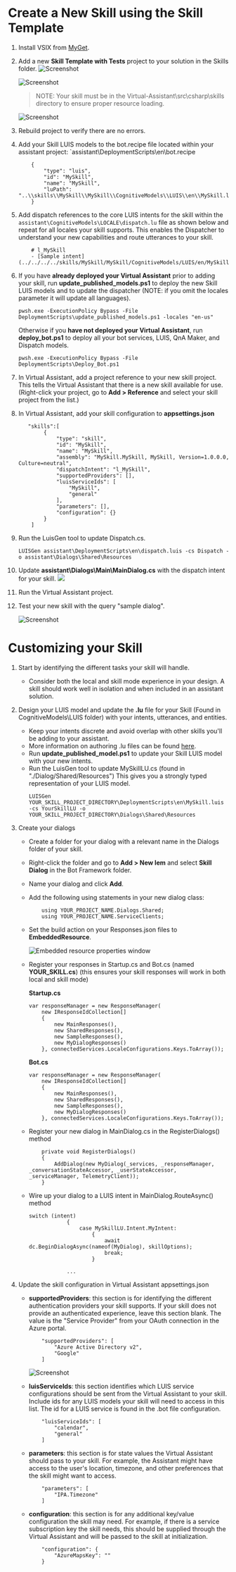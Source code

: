 # Create a New Skill using the Skill Template
1. Install VSIX from [MyGet](https://botbuilder.myget.org/gallery/aitemplates).
2. Add a new **Skill Template with Tests** project to your solution in the Skills folder. 
    ![Screenshot](../../media/skills_addproject.jpg)

    ![Screenshot](../../media/skills_addproject2.jpg)

     > NOTE: Your skill must be in the Virtual-Assistant\src\csharp\skills directory to ensure proper resource loading.

    ![Screenshot](../../media/skills_projects.jpg)

3. Rebuild project to verify there are no errors.
4. Add your Skill LUIS models to the bot.recipe file located within your assistant project: `assistant\DeploymentScripts\en\bot.recipe
    ```
        {
            "type": "luis",
            "id": "MySkill",
            "name": "MySkill",
            "luPath": "..\\skills\\MySkill\\MySkill\\CognitiveModels\\LUIS\\en\\MySkill.lu"
        }
    ```
5. Add dispatch references to the core LUIS intents for the skill within the `assistant\CognitiveModels\LOCALE\dispatch.lu` file as shown below and repeat for all locales your skill supports. This enables the Dispatcher to understand your new capabilities and route utterances to your skill.
     
    ```
        # l_MySkill 
        - [Sample intent](../../../../skills/MySkill/MySkill/CognitiveModels/LUIS/en/MySkill.lu#Sample)
    ```

6. If you have **already deployed your Virtual Assistant** prior to adding your skill, run **update_published_models.ps1** to deploy the new Skill LUIS models and to update the dispatcher (NOTE: if you omit the locales parameter it will update all languages).
    ```
    pwsh.exe -ExecutionPolicy Bypass -File DeploymentScripts\update_published_models.ps1 -locales "en-us"
    ```
    Otherwise if you **have not deployed your Virtual Assistant**, run **deploy_bot.ps1** to deploy all your bot services, LUIS, QnA Maker, and Dispatch models.
    ```
    pwsh.exe -ExecutionPolicy Bypass -File DeploymentScripts\Deploy_Bot.ps1
    ```

7. In Virtual Assistant, add a project reference to your new skill project. This tells the Virtual Assistant that there is a new skill available for use. (Right-click your project, go to **Add > Reference** and select your skill project from the list.)

8. In Virtual Assistant, add your skill configuration to **appsettings.json** 

    ```
       "skills":[
            {
                "type": "skill",
                "id": "MySkill",
                "name": "MySkill",
                "assembly": "MySkill.MySkill, MySkill, Version=1.0.0.0, Culture=neutral",
                "dispatchIntent": "l_MySkill",
                "supportedProviders": [],
                "luisServiceIds": [
                    "MySkill",
                    "general"
                ],
                "parameters": [],
                "configuration": {}
            }
        ]
    ```
9. Run the LuisGen tool to update Dispatch.cs.
    ```
    LUISGen assistant\DeploymentScripts\en\dispatch.luis -cs Dispatch -o assistant\Dialogs\Shared\Resources 
    ```
10. Update **assistant\Dialogs\Main\MainDialog.cs** with the dispatch intent for your skill.
    ![](../../media/skills_maindialogupdate.jpg)

11. Run the Virtual Assistant project.
12. Test your new skill with the query "sample dialog".

    ![Screenshot](../../media/skills_testnewskill.jpg)

# Customizing your Skill
1. Start by identifying the different tasks your skill will handle.
    - Consider both the local and skill mode experience in your design. A skill should work well in isolation and when included in an assistant solution.

2. Design your LUIS model and update the **.lu** file for your Skill (Found in CognitiveModels\LUIS folder) with your intents, utterances, and entities. 
    - Keep your intents discrete and avoid overlap with other skills you'll be adding to your assistant.
    - More information on authoring .lu files can be found [here](https://github.com/Microsoft/botbuilder-tools/blob/master/packages/Ludown/docs/lu-file-format.md).
    - Run **update_published_model.ps1** to update your Skill LUIS model with your new intents. 
    - Run the LuisGen tool to update MySkillLU.cs (found in "./Dialog/Shared/Resources") This gives you a strongly typed representation of your LUIS model.
        ```
        LUISGen YOUR_SKILL_PROJECT_DIRECTORY\DeploymentScripts\en\MySkill.luis -cs YourSkillLU -o YOUR_SKILL_PROJECT_DIRECTORY\Dialogs\Shared\Resources 
        ```
3. Create your dialogs
    - Create a folder for your dialog with a relevant name in the Dialogs folder of your skill. 
    - Right-click the folder and go to **Add > New Iem** and select **Skill Dialog** in the Bot Framework folder.
    - Name your dialog and click **Add**.
    - Add the following using statements in your new dialog class:

        ```
            using YOUR_PROJECT_NAME.Dialogs.Shared;
            using YOUR_PROJECT_NAME.ServiceClients;
        ```
    - Set the build action on your Responses.json files to **EmbeddedResource**.

        ![Embedded resource properties window](../../media/skills_embeddedresource.jpg)
    
    - Register your responses in Startup.cs and Bot.cs (named **YOUR_SKILL.cs**) (this ensures your skill responses will work in both local and skill mode)

        **Startup.cs**
        ```
        var responseManager = new ResponseManager(
            new IResponseIdCollection[]
            {
                new MainResponses(),
                new SharedResponses(),
                new SampleResponses(),
                new MyDialogResponses()
            }, connectedServices.LocaleConfigurations.Keys.ToArray());
        ```
        
        **Bot.cs**
        ```
        var responseManager = new ResponseManager(
            new IResponseIdCollection[]
            {
                new MainResponses(),
                new SharedResponses(),
                new SampleResponses(),
                new MyDialogResponses()
            }, connectedServices.LocaleConfigurations.Keys.ToArray());
        ```

    - Register your new dialog in MainDialog.cs in the RegisterDialogs() method

        ```
            private void RegisterDialogs()
            {
                AddDialog(new MyDialog(_services, _responseManager, _conversationStateAccessor, _userStateAccessor, _serviceManager, TelemetryClient));
            }
        ```

    - Wire up your dialog to a LUIS intent in MainDialog.RouteAsync() method

        ```
        switch (intent)
                    {
                        case MySkillLU.Intent.MyIntent:
                            {
                                await dc.BeginDialogAsync(nameof(MyDialog), skillOptions);
                                break;
                            }

                    ...
        ```


4. Update the skill configuration in Virtual Assistant appsettings.json
    - **supportedProviders**: this section is for identifying the different authentication providers your skill supports. If your skill does not provide an authenticated experience, leave this section blank. The value is the "Service Provider" from your OAuth connection in the Azure portal.

        ```
            "supportedProviders": [
                "Azure Active Directory v2",
                "Google"
            ]
        ```

        ![Screenshot](../../media/skills_oauthprovider.jpg)

    - **luisServiceIds**: this section identifies which LUIS service configurations should be sent from the Virtual Assistant to your skill. Include ids for any LUIS models your skill will need to access in this list. The id for a LUIS service is found in the .bot file configuration.
        ```
            "luisServiceIds": [
                "calendar",
                "general"
            ]
        ```
    - **parameters**: this section is for state values the Virtual Assistant should pass to your skill. For example, the Assistant might have access to the user's location, timezone, and other preferences that the skill might want to access.
        ```
            "parameters": [
                "IPA.Timezone"
            ]
        ```
    - **configuration**: this section is for any additional key/value configuration the skill may need. For example, if there is a service subscription key the skill needs, this should be supplied through the Virtual Assistant and will be passed to the skill at initialization.
        ```
            "configuration": {
                "AzureMapsKey": ""
            }
        ```
